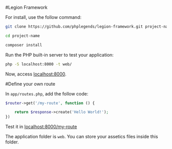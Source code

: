 #Legion Framework

For install, use the follow command:

```bash
git clone https://github.com/phplegends/legion-framework.git project-name

cd project-name

composer install

```

Run the PHP built-in server to test your application:


```bash
php -S localhost:8000 -t web/

```

Now, access [localhost:8000](http://localhost:8000).

#Define your own route

In `app/routes.php`, add the follow code:

```php
$router->get('/my-route', function () {

    return $response->create('Hello World!');
})
```

Test it in  [localhost:8000/my-route](http://localhost:8000/my-route)



The application folder is `web`. You can store your assetics files inside this folder.

